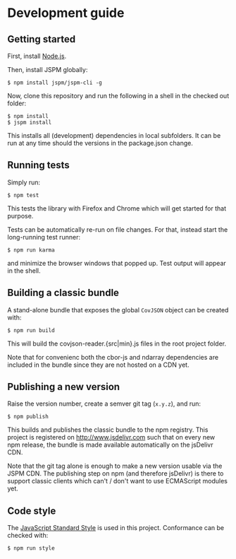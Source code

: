 # Development guide

## Getting started

First, install [Node.js](https://nodejs.org/download/).

Then, install JSPM globally:
```
$ npm install jspm/jspm-cli -g
```

Now, clone this repository and run the following in a shell in the checked out folder:
```
$ npm install
$ jspm install
```

This installs all (development) dependencies in local subfolders.
It can be run at any time should the versions in the package.json change.

## Running tests

Simply run:
```
$ npm test
```

This tests the library with Firefox and Chrome which will get started for that purpose.

Tests can be automatically re-run on file changes. For that, instead start the long-running
test runner:
```
$ npm run karma
```
and minimize the browser windows that popped up. Test output will appear in the shell.

## Building a classic bundle

A stand-alone bundle that exposes the global `CovJSON` object can be created with:
```
$ npm run build
```
This will build the covjson-reader.{src|min}.js files in the root project folder.

Note that for convenienc both the cbor-js and ndarray dependencies are included in the bundle since
they are not hosted on a CDN yet. 

## Publishing a new version

Raise the version number, create a semver git tag (`x.y.z`), and run:
```
$ npm publish
```

This builds and publishes the classic bundle to the npm registry.
This project is registered on http://www.jsdelivr.com such that on every new
npm release, the bundle is made available automatically on the jsDelivr CDN.

Note that the git tag alone is enough to make a new version usable via the JSPM CDN.
The publishing step on npm (and therefore jsDelivr) is there to support classic clients
which can't / don't want to use ECMAScript modules yet.

## Code style

The [JavaScript Standard Style](http://standardjs.com) is used in this project.
Conformance can be checked with:
```
$ npm run style
```

